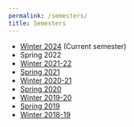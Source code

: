 ```yaml
---
permalink: /semesters/
title: Semesters
---
```

- [Winter 2024](/cs236781/) (Current semester)
- Spring 2022 
- [Winter 2021-22](/cs236781/semesters/w22)
- [Spring 2021](/cs236781/semesters/sp21)
- [Winter 2020-21](/cs236781/semesters/w20_21)
- [Spring 2020](/cs236781/semesters/sp20)
- [Winter 2019-20](/cs236781/semesters/w1920)
- [Spring 2019](/cs236781/semesters/sp19)
- [Winter 2018-19](/cs236781/semesters/w1819)
